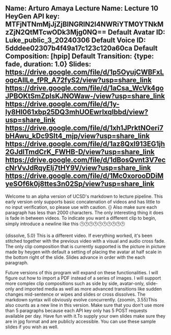 Name: Arturo Amaya
Lecture Name: Lecture 10
HeyGen API key: MTFjNTNmMjJjZjBlNGRlN2I4NWRiYTM0YTNkMzZjN2QtMTcwODk3Mjg0NQ==
Default Avatar ID: Luke_public_3_20240306
Default Voice ID: 5dddee02307b4f49a17c123c120a60ca
Default Composition: [hpip]
Default Transition: {type: fade, duration: 1.0}
Slides:
    https://drive.google.com/file/d/1p5OyujCWBFxLogcAllLe_fPR_A72fyS2/view?usp=share_link
    https://drive.google.com/file/d/1aCsa_WcVk4goJPBOKtSmZpIsKJNOWaw-/view?usp=share_link
    https://drive.google.com/file/d/1y-ly8HI061xbp25DQ3mhUOEwrIxqIbbd/view?usp=share_link
    https://drive.google.com/file/d/1xh1JPrktNOeri7bHAwu_kDc9SIt4_mjp/view?usp=share_link
    https://drive.google.com/file/d/1az8Qxl913EG1jh2GJdlTmdCrK_FWHB-D/view?usp=share_link
    https://drive.google.com/file/d/1dBosQvnt3V7eccNrVvJdRqyEIj7tHY9V/view?usp=share_link
    https://drive.google.com/file/d/1Mc0xorooDDiMyeSOf6k0j8ttes3n02Sp/view?usp=share_link 
--

Welcome to an alpha version of UCSD's markdown to lecture pipeline. This early version only supports basic concatenation of videos and has little to no input verification, so please use with caution. {} Also make sure each paragraph has less than 2000 characters. The only interesting thing it does is fade in between videos. To indicate you want a different clip to begin, simply introduce a newline like this 🕒🕒🕒🕒🕒🕒🕒🕒🕒🕒

{dissolve, 5.0} This is a different video. If everything worked, it's been stitched together with the previous video with a visual and audio cross fade. The only clip composition that is currently supported is the picture in picture made by heygen with default a setting of placing the avatar at half scale in the bottom right of the slide. Slides advance in order with the each paragraph.

Future versions of this program will expand on these functionalities. I will figure out how to import a PDF instead of a series of images. I will support more complex clip compositions such as side by side, avatar-only, slide-only and imported media as well as more advanced transitions like sudden changes mid-sentence or wipes and slides or cross dissolves. The markdown syntax will obviously evolve concurrently.
{zoomin, 3.55}This also counts as a new line in this version. Make sure that you don't use more than 5 paragraphs because each API key only has 5 POST requests available per day. Have fun with it.To supply your own slides make sure they are in jpg format and are publicly accessible. You can use these sample slides if you wish as well.